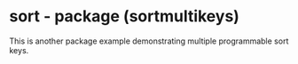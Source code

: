 # sort - package (sortmultikeys)

This is another package example demonstrating multiple programmable sort keys.
